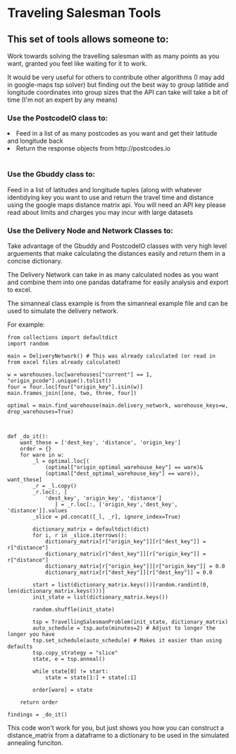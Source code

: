# Traveling Salesman Tools
## This set of tools allows someone to:
Work towards solving the travelling salesman with as many points as you want, granted you feel like
waiting for it to work.

It would be very useful for others to contribute other algorithms (I may add in google-maps tsp solver)
but finding out the best way to group latitide and longitude coordinates into group sizes that the API can
take will take a bit of time (I'm not an expert by any means)
<h3>Use the PostcodeIO class to:</h3>
<li>Feed in a list of as many postcodes as you want and get their latitude and longitude back</li>
<li>Return the response objects from http://postcodes.io</li>
<br>
<h3>Use the Gbuddy class to:</h3>
Feed in a list of latitudes and longitude tuples (along with whatever identidying key you want to use
and return the travel time and distance using the google maps distance matrix api. You will need an API key
please read about limits and charges you may incur with large datasets
<br>
<h3>Use the Delivery Node and Network Classes to:</h3>
Take advantage of the Gbuddy and PostcodeIO classes with very high level arguements that make
calculating the distances easily and return them in a concise dictionary.

The Delivery Network can take in as many calculated nodes as you want and combine them into one
pandas dataframe for easily analysis and export to excel.

The simanneal class example is from the simanneal example file and can be used to simulate the delivery network.


For example:

    from collections import defaultdict
    import random

    main = DeliveryNetwork() # This was already calculated (or read in from excel files already calculated)

    w = warehouses.loc[warehouses["current"] == 1, "origin_pcode"].unique().tolist()
    four = four.loc[four["origin_key"].isin(w)]
    main.frames_join([one, two, three, four])

    optimal = main.find_warehouse(main.delivery_network, warehouse_keys=w, drop_warehouses=True)



    def _do_it():
        want_these = ['dest_key', 'distance', 'origin_key']
        order = {}
        for ware in w:
            _l = optimal.loc[(
                (optimal["origin_optimal_warehouse_key"] == ware)&
                (optimal["dest_optimal_warehouse_key"] == ware)), want_these]
            _r = _l.copy()
            _r.loc[:, [
                'dest_key', 'origin_key', 'distance']
                   ] = _r.loc[:, ['origin_key','dest_key', 'distance']].values
            _slice = pd.concat([_l, _r], ignore_index=True)

            dictionary_matrix = defaultdict(dict)
            for i, r in _slice.iterrows():
                dictionary_matrix[r["origin_key"]][r["dest_key"]] = r["distance"]
                dictionary_matrix[r["dest_key"]][r["origin_key"]] = r["distance"]
                dictionary_matrix[r["origin_key"]][r["origin_key"]] = 0.0
                dictionary_matrix[r["dest_key"]][r["dest_key"]] = 0.0

            start = list(dictionary_matrix.keys())[random.randint(0, len(dictionary_matrix.keys()))]
            init_state = list(dictionary_matrix.keys())

            random.shuffle(init_state)

            tsp = TravellingSalesmanProblem(init_state, dictionary_matrix)
            auto_schedule = tsp.auto(minutes=2) # Adjust to longer the longer you have
            tsp.set_schedule(auto_schedule) # Makes it easier than using defaults
            tsp.copy_strategy = "slice"
            state, e = tsp.anneal()

            while state[0] != start:
                state = state[1:] + state[:1]

            order[ware] = state

        return order

    findings = _do_it()
    
This code won't work for you, but just shows you how you can construct a distance_matrix from
a dataframe to a dictionary to be used in the simulated annealing funciton.
